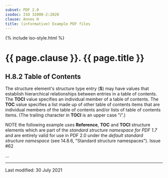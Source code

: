 ```yaml
---
subset: PDF 2.0
isodoc: ISO 32000-2:2020
clause: Annex H
title: (informative) Example PDF files
---
```


{% include iso-style.html %}
<div class="isostyle">

<h1>{{ page.clause }}. {{ page.title }}</h1>


<h2>H.8.2 Table of Contents</h2>

<p>
The structure element's structure type entry (<b>S</b>) may have values that establish hierarchical relationships between entries in a table of contents.
The <b>TOCI</b> value specifies an individual member of a table of contents. The <b>TOC</b> value specifies a list made up of other table of contents items that
are individual members of the table of contents and/or lists of table of contents items. (The trailing character in <b>TOCI</b> is an upper case "i".)
</p>

<p><span class="new-text">NOTE the following example uses <b>Reference</b>, <b>TOC</b> and <b>TOCI</b> structure elements which are part of the <i>standard structure
namespace for PDF 1.7</i> and are entirely valid for use in PDF 2.0 under the <i>default standard structure namespace</i> (see 14.8.6, "Standard structure namespaces").
<span class="new-tooltiptext">Issue #62</span></span></p>

<p>...</p>

</div>


<hr>
<p class="footnote">Last modified: 30 July 2021</p>
